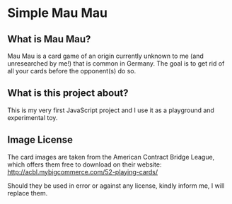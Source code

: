 # Simple Mau Mau

## What is Mau Mau?
Mau Mau is a card game of an origin currently unknown to me (and unresearched by me!) that is common in Germany. The goal is to get rid of all your cards before the opponent(s) do so.

## What is this project about?
This is my very first JavaScript project and I use it as a playground and experimental toy.

## Image License
The card images are taken from the American Contract Bridge League, which offers them free to download on their website: http://acbl.mybigcommerce.com/52-playing-cards/

Should they be used in error or against any license, kindly inform me, I will replace them.
